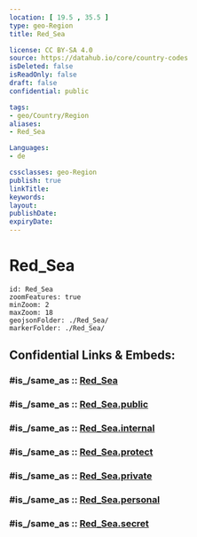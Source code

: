 ```yaml
---
location: [ 19.5 , 35.5 ] 
type: geo-Region
title: Red_Sea

license: CC BY-SA 4.0
source: https://datahub.io/core/country-codes
isDeleted: false
isReadOnly: false
draft: false
confidential: public

tags:
- geo/Country/Region
aliases:
- Red_Sea

Languages:
- de

cssclasses: geo-Region
publish: true
linkTitle: 
keywords: 
layout: 
publishDate: 
expiryDate: 
---
```


# Red_Sea

```leaflet
id: Red_Sea
zoomFeatures: true 
minZoom: 2 
maxZoom: 18
geojsonFolder: ./Red_Sea/
markerFolder: ./Red_Sea/
```


## Confidential Links & Embeds: 

### #is_/same_as :: [Red_Sea](/_Standards/Earth/Continent/Africa/Africa~East/Sudan~North/States~Sudan~North/Red_Sea.md) 

### #is_/same_as :: [Red_Sea.public](/_public/Earth/Continent/Africa/Africa~East/Sudan~North/States~Sudan~North/Red_Sea.public.md) 

### #is_/same_as :: [Red_Sea.internal](/_internal/Earth/Continent/Africa/Africa~East/Sudan~North/States~Sudan~North/Red_Sea.internal.md) 

### #is_/same_as :: [Red_Sea.protect](/_protect/Earth/Continent/Africa/Africa~East/Sudan~North/States~Sudan~North/Red_Sea.protect.md) 

### #is_/same_as :: [Red_Sea.private](/_private/Earth/Continent/Africa/Africa~East/Sudan~North/States~Sudan~North/Red_Sea.private.md) 

### #is_/same_as :: [Red_Sea.personal](/_personal/Earth/Continent/Africa/Africa~East/Sudan~North/States~Sudan~North/Red_Sea.personal.md) 

### #is_/same_as :: [Red_Sea.secret](/_secret/Earth/Continent/Africa/Africa~East/Sudan~North/States~Sudan~North/Red_Sea.secret.md)

